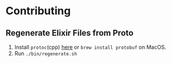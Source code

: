 # Contributing

## Regenerate Elixir Files from Proto

1. Install `protoc`(cpp) [here](https://github.com/google/protobuf/blob/master/src/README.md) or `brew install protobuf` on MacOS.
2. Run `./bin/regenerate.sh`